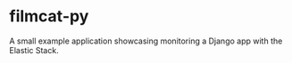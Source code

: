# filmcat-py
A small example application showcasing monitoring a Django app with the Elastic Stack.
